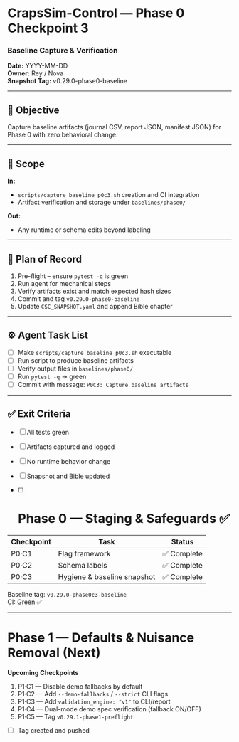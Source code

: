 # CrapsSim-Control — Phase 0 Checkpoint 3  
### Baseline Capture & Verification

**Date:** YYYY-MM-DD  
**Owner:** Rey / Nova  
**Snapshot Tag:** v0.29.0-phase0-baseline  

---

## 🎯 Objective
Capture baseline artifacts (journal CSV, report JSON, manifest JSON) for Phase 0 with zero behavioral change.

---

## 🧭 Scope
**In:**  
- `scripts/capture_baseline_p0c3.sh` creation and CI integration  
- Artifact verification and storage under `baselines/phase0/`  

**Out:**  
- Any runtime or schema edits beyond labeling  

---

## 🧪 Plan of Record
1. Pre-flight – ensure `pytest -q` is green  
2. Run agent for mechanical steps  
3. Verify artifacts exist and match expected hash sizes  
4. Commit and tag `v0.29.0-phase0-baseline`  
5. Update `CSC_SNAPSHOT.yaml` and append Bible chapter  

---

## ⚙️ Agent Task List
- [ ] Make `scripts/capture_baseline_p0c3.sh` executable  
- [ ] Run script to produce baseline artifacts  
- [ ] Verify output files in `baselines/phase0/`  
- [ ] Run `pytest -q` → green  
- [ ] Commit with message: `P0C3: Capture baseline artifacts`  

---

## ✅ Exit Criteria
- [ ] All tests green  
- [ ] Artifacts captured and logged  
- [ ] No runtime behavior change  
- [ ] Snapshot and Bible updated

- [ ] # Phase 0 — Staging & Safeguards ✅

| Checkpoint | Task | Status |
|-------------|------|--------|
| P0·C1 | Flag framework | ✅ Complete |
| P0·C2 | Schema labels | ✅ Complete |
| P0·C3 | Hygiene & baseline snapshot | ✅ Complete |

Baseline tag: `v0.29.0-phase0c3-baseline`  
CI: Green ✅

---

# Phase 1 — Defaults & Nuisance Removal (Next)
**Upcoming Checkpoints**
1. P1·C1 — Disable demo fallbacks by default  
2. P1·C2 — Add `--demo-fallbacks` / `--strict` CLI flags  
3. P1·C3 — Add `validation_engine: "v1"` to CLI/report  
4. P1·C4 — Dual-mode demo spec verification (fallback ON/OFF)  
5. P1·C5 — Tag `v0.29.1-phase1-preflight`

- [ ] Tag created and pushed  
